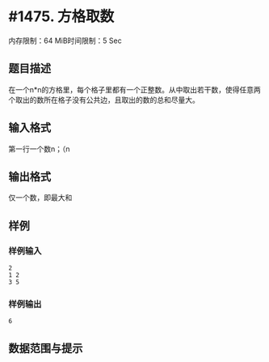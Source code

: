 # #1475. 方格取数

内存限制：64 MiB时间限制：5 Sec

## 题目描述


在一个n*n的方格里，每个格子里都有一个正整数。从中取出若干数，使得任意两个取出的数所在格子没有公共边，且取出的数的总和尽量大。


## 输入格式

第一行一个数n；（n

## 输出格式

仅一个数，即最大和


## 样例

### 样例输入

    
    2
    1 2
    3 5
    
    
    

### 样例输出

    
    6
    
    

## 数据范围与提示
